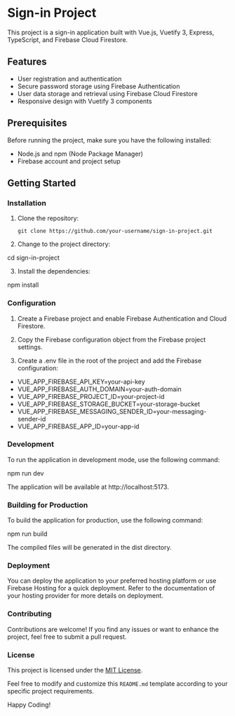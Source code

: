# Sign-in Project

This project is a sign-in application built with Vue.js, Vuetify 3, Express, TypeScript, and Firebase Cloud Firestore.

## Features

- User registration and authentication
- Secure password storage using Firebase Authentication
- User data storage and retrieval using Firebase Cloud Firestore
- Responsive design with Vuetify 3 components

## Prerequisites

Before running the project, make sure you have the following installed:

- Node.js and npm (Node Package Manager)
- Firebase account and project setup

## Getting Started

### Installation

1. Clone the repository:

   ```shell
   git clone https://github.com/your-username/sign-in-project.git

2. Change to the project directory:

cd sign-in-project

3. Install the dependencies:

npm install

### Configuration

1. Create a Firebase project and enable Firebase Authentication and Cloud Firestore.

2. Copy the Firebase configuration object from the Firebase project settings.

3. Create a .env file in the root of the project and add the Firebase configuration:

- VUE_APP_FIREBASE_API_KEY=your-api-key
- VUE_APP_FIREBASE_AUTH_DOMAIN=your-auth-domain
- VUE_APP_FIREBASE_PROJECT_ID=your-project-id
- VUE_APP_FIREBASE_STORAGE_BUCKET=your-storage-bucket
- VUE_APP_FIREBASE_MESSAGING_SENDER_ID=your-messaging-sender-id
- VUE_APP_FIREBASE_APP_ID=your-app-id

### Development

To run the application in development mode, use the following command:

npm run dev

The application will be available at http://localhost:5173.

### Building for Production

To build the application for production, use the following command:

npm run build

The compiled files will be generated in the dist directory.

### Deployment

You can deploy the application to your preferred hosting platform or use Firebase Hosting for a quick deployment. Refer to the documentation of your hosting provider for more details on deployment.

### Contributing

Contributions are welcome! If you find any issues or want to enhance the project, feel free to submit a pull request.

### License

This project is licensed under the [MIT License](LICENSE).

Feel free to modify and customize this `README.md` template according to your specific project requirements.

Happy Coding!